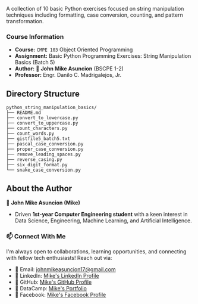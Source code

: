 A collection of 10 basic Python exercises focused on string manipulation techniques including formatting, case conversion, counting, and pattern transformation.

### Course Information

- **Course:** `CMPE 103` Object Oriented Programming
- **Assignment:** Basic Python Programming Exercises: String Manipulation Basics (Batch 5)
- **Author:** :ninja: **John Mike Asuncion** (BSCPE 1-2)
- **Professor:** Engr. Danilo C. Madrigalejos, Jr.

## Directory Structure

```
python_string_manipulation_basics/
├── README.md
├── convert_to_lowercase.py
├── convert_to_uppercase.py
├── count_characters.py
├── count_words.py
├── gistfile5_batch5.txt
├── pascal_case_conversion.py
├── proper_case_conversion.py
├── remove_leading_spaces.py
├── reverse_casing.py
├── six_digit_format.py
└── snake_case_conversion.py
```

## About the Author

🥷 **John Mike Asuncion (Mike)**

- Driven **1st-year Computer Engineering student** with a keen interest in Data Science, Engineering, Machine Learning, and Artificial Intelligence.

### 📫 Connect With Me
I'm always open to collaborations, learning opportunities, and connecting with fellow tech enthusiasts! Reach out via:  
- 📧 Email: [johnmikeasuncion17@gmail.com](mailto:johnmikeasuncion17@gmail.com)
- 🔗 LinkedIn: [Mike's LinkedIn Profile](https://www.linkedin.com/in/john-mike-asuncion-a44232320/)
- 🔗 GitHub: [Mike's GitHub Profile](https://github.com/johnmikx)
- 💼 DataCamp: [Mike's Portfolio](https://www.datacamp.com/portfolio/johnmikeasuncion17)
- 🔗 Facebook: [Mike's Facebook Profile](https://www.facebook.com/mikekaizennn)
